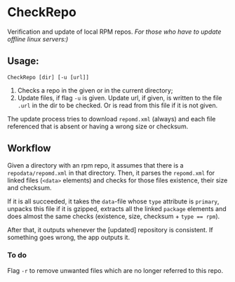 # CheckRepo
Verification and update of local RPM repos.
*For those who have to update offline linux servers:)*

## Usage:

`CheckRepo [dir] [-u [url]]`

1. Checks a repo in the given or in the current directory;
2. Update files, if flag `-u` is given. Update url, if given, is written to the file `.url`
in the dir to be checked. Or is read from this file if it is not given.

The update process tries to download `repomd.xml` (always) and each file referenced
that is absent or having a wrong size or checksum.

## Workflow

Given a directory with an rpm repo, it assumes that there is a `repodata/repomd.xml` in that directory.
Then, it parses the `repomd.xml` for linked files (`<data>` elements) and checks for those files
existence, their size and checksum.

If it is all succeeded, it takes the `data`-file whose `type` attribute is `primary`,
unpacks this file if it is gzipped, extracts all the linked `package` elements and does almost the same
checks (existence, size, checksum + `type == rpm`).

After that, it outputs whenever the [updated] repository is consistent.
If something goes wrong, the app outputs it.

### To do
Flag `-r` to remove unwanted files which are no longer referred to this repo.

